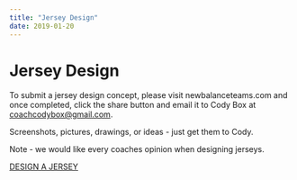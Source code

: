```yaml
---
title: "Jersey Design"
date: 2019-01-20
---
```


# Jersey Design

To submit a jersey design concept, please visit newbalanceteams.com and once completed, click the share button and email it to Cody Box at coachcodybox@gmail.com.

Screenshots, pictures, drawings, or ideas - just get them to Cody.

Note - we would like every coaches opinion when designing jerseys.

[DESIGN A JERSEY](https://www.newbalanceteam.com/baseball)

